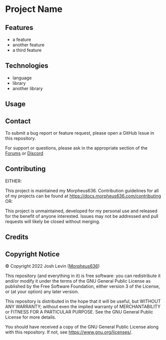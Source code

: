 # Project Name

<Description>

## Features
- a feature
- another feature
- a third feature

## Technologies
- language
- library
- another library

## Usage
<Usage Instructions>

## Contact
<Remove this section for unmaintained projects>
To submit a bug report or feature request, please open a GitHub Issue in this repository. 

For support or questions, please ask in the appropriate section of the [Forums](https://forums.morpheus636.com) or [Discord](discord.morpheus636.com)

## Contributing
EITHER:

This project is maintained my Morpheus636. Contribution guidelines for all of my projects can be found at https://docs.morpheus636.com/contributing
OR:

This project is unmaintained, developed for my personal use and released for the benefit of anyone interested. Issues may not be addressed and pull
requests will likely be closed without merging.

## Credits


## Copyright Notice
© Copyright 2022 Josh Levin ([Morpheus636](https://github.com/morpheus636))

This repository (and everything in it) is free software: you can redistribute it and/or modify
it under the terms of the GNU General Public License as published by
the Free Software Foundation, either version 3 of the License, or
(at your option) any later version.

This repository is distributed in the hope that it will be useful,
but WITHOUT ANY WARRANTY; without even the implied warranty of
MERCHANTABILITY or FITNESS FOR A PARTICULAR PURPOSE.  See the
GNU General Public License for more details.

You should have received a copy of the GNU General Public License
along with this repository.  If not, see <https://www.gnu.org/licenses/>.
